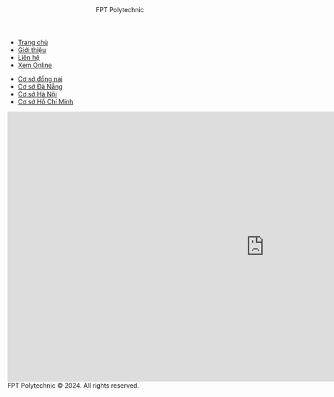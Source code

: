 <!DOCTYPE html>
<html lang="en">
<head>
    <meta charset="UTF-8">
    <meta name="viewport" content="width=device-width, initial-scale=1.0">
    <title>Lab 8|bai3| Nguyễn Vũ Hoàng Anh Kiệt</title>
    <link rel="stylesheet" href="bai.css">
</head>
<body>
    <header>
        <div class="love">
            FPT Polytechnic
        </div>
    </header>
    <nav class="menu">
        <ul>
            <li><a href="Index.html">Trang chủ</a></li>
            <li><a href="about.html">Giới thiệu</a></li>
            <li><a href="lienhe.html">Liên hệ</a></li>
            <li><a href="#">Xem Online</a></li>
        </ul>
    </nav>
    <aside>
        <ul class="vmenu">
            <li><a href="#">Cơ sở đồng nai</a></li>
            <li><a href="#">Cơ sở Đà Nẵng</a></li>
            <li><a href="#">Cơ sở Hà Nội</a></li>
            <li><a href="#">Cơ sở Hồ Chí Minh</a></li>
        </ul>
    </aside>
    <div>
        <iframe width="1150" height="605" src="https://www.youtube.com/embed/NSESqjI3E7o?si=EV1Im1aVjfresiHz" title="YouTube video player" frameborder="0" allow="accelerometer; autoplay; clipboard-write; encrypted-media; gyroscope; picture-in-picture; web-share" referrerpolicy="strict-origin-when-cross-origin" allowfullscreen></iframe>        </div>
    <footer>FPT Polytechnic © 2024. All rights reserved.</footer>
</body>
</html>
